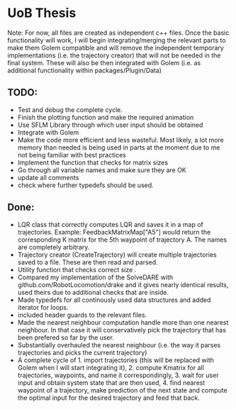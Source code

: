 # UoB Thesis 

Note: For now, all files are created as independent c++ files. Once the basic functionality will work, I will begin integrating/merging the relevant parts to make them Golem compatible and will remove the independent temporary implementations (i.e. the trajectory creator) that will not be needed in the final system. These will also be then integrated with Golem (i.e. as additional functionality within packages/Plugin/Data)

## TODO:
- Test and debug the complete cycle. 
- Finish the plotting function and make the required animation
- Use SFLM Library through which user input should be obtained
- Integrate with Golem 
- Make the code more efficient and less wasteful. Most likely, a lot more memory than needed is being used in parts at the moment due to me not being familiar with best practices 
- Implement the function that checks for matrix sizes 
- Go through all variable names and make sure they are OK
- update all comments
- check where further typedefs should be used.

## Done:
- LQR class that correctly computes LQR and saves it in a map of trajectories. Example:
FeedbackMatrixMap["A5"] would return the corresponding K matrix for the 5th waypoint of trajectory A. The names are completely arbitrary. 
- Trajectory creator (CreateTrajectory) will create multiple trajectories saved to a file. These are then read and parsed. 
- Utility function that checks correct size .
- Compared my implementation of the SolveDARE with github.com/RobotLocomotion/drake and it gives nearly identical results, used theirs due to additional checks that are inside. 
- Made typedefs for all continously used data structures and added iterator for loops.
- included header guards to the relevant files.
- Made the nearest neighbour computation handle more than one nearest neighbour. In that case it will conservatively pick the     trajectory that has been prefered so far by the user.
- Substantially overhauled the nearest neighbour (i.e. the way it parses trajectories and picks the current trajectory) 
- A complete cycle of 1. import trajectories (this will be replaced with Golem when I will start integrating it), 2. compute Kmatrix for all trajectories, waypoints, and name it correspondingly, 3. wait for user input and obtain system state that are then used, 4. find nearest waypoint of a trajectory, make prediction of the next state and compute the optimal input for the desired trajectory and feed that back. 

